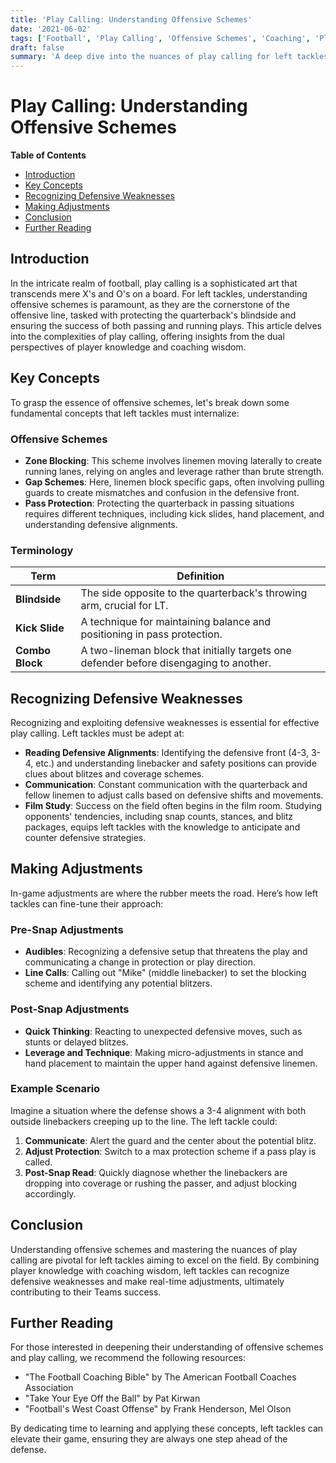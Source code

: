 ```yaml
---
title: 'Play Calling: Understanding Offensive Schemes'
date: '2021-06-02'
tags: ['Football', 'Play Calling', 'Offensive Schemes', 'Coaching', 'Player Knowledge', 'Left Tackle', 'Strategy', 'Offense', 'Defensive Recognition']
draft: false
summary: 'A deep dive into the nuances of play calling for left tackles, focusing on offensive schemes, defensive recognition, and in-game adjustments.'
---
```


# Play Calling: Understanding Offensive Schemes

**Table of Contents**
- [Introduction](#introduction)
- [Key Concepts](#key-concepts)
- [Recognizing Defensive Weaknesses](#recognizing-defensive-weaknesses)
- [Making Adjustments](#making-adjustments)
- [Conclusion](#conclusion)
- [Further Reading](#further-reading)

## Introduction
In the intricate realm of football, play calling is a sophisticated art that transcends mere X's and O's on a board. For left tackles, understanding offensive schemes is paramount, as they are the cornerstone of the offensive line, tasked with protecting the quarterback's blindside and ensuring the success of both passing and running plays. This article delves into the complexities of play calling, offering insights from the dual perspectives of player knowledge and coaching wisdom.

## Key Concepts

To grasp the essence of offensive schemes, let's break down some fundamental concepts that left tackles must internalize:

### Offensive Schemes
- **Zone Blocking**: This scheme involves linemen moving laterally to create running lanes, relying on angles and leverage rather than brute strength.
- **Gap Schemes**: Here, linemen block specific gaps, often involving pulling guards to create mismatches and confusion in the defensive front.
- **Pass Protection**: Protecting the quarterback in passing situations requires different techniques, including kick slides, hand placement, and understanding defensive alignments.

### Terminology
| Term           | Definition                                                             |
|----------------|------------------------------------------------------------------------|
| **Blindside**  | The side opposite to the quarterback's throwing arm, crucial for LT.  |
| **Kick Slide** | A technique for maintaining balance and positioning in pass protection.|
| **Combo Block**| A two-lineman block that initially targets one defender before disengaging to another.|

## Recognizing Defensive Weaknesses

Recognizing and exploiting defensive weaknesses is essential for effective play calling. Left tackles must be adept at:

- **Reading Defensive Alignments**: Identifying the defensive front (4-3, 3-4, etc.) and understanding linebacker and safety positions can provide clues about blitzes and coverage schemes.
- **Communication**: Constant communication with the quarterback and fellow linemen to adjust calls based on defensive shifts and movements.
- **Film Study**: Success on the field often begins in the film room. Studying opponents' tendencies, including snap counts, stances, and blitz packages, equips left tackles with the knowledge to anticipate and counter defensive strategies.

## Making Adjustments

In-game adjustments are where the rubber meets the road. Here’s how left tackles can fine-tune their approach:

### Pre-Snap Adjustments
- **Audibles**: Recognizing a defensive setup that threatens the play and communicating a change in protection or play direction.
- **Line Calls**: Calling out "Mike" (middle linebacker) to set the blocking scheme and identifying any potential blitzers.

### Post-Snap Adjustments
- **Quick Thinking**: Reacting to unexpected defensive moves, such as stunts or delayed blitzes.
- **Leverage and Technique**: Making micro-adjustments in stance and hand placement to maintain the upper hand against defensive linemen.

### Example Scenario
Imagine a situation where the defense shows a 3-4 alignment with both outside linebackers creeping up to the line. The left tackle could:
1. **Communicate**: Alert the guard and the center about the potential blitz.
2. **Adjust Protection**: Switch to a max protection scheme if a pass play is called.
3. **Post-Snap Read**: Quickly diagnose whether the linebackers are dropping into coverage or rushing the passer, and adjust blocking accordingly.

## Conclusion

Understanding offensive schemes and mastering the nuances of play calling are pivotal for left tackles aiming to excel on the field. By combining player knowledge with coaching wisdom, left tackles can recognize defensive weaknesses and make real-time adjustments, ultimately contributing to their Teams success.

## Further Reading
For those interested in deepening their understanding of offensive schemes and play calling, we recommend the following resources:
- "The Football Coaching Bible" by The American Football Coaches Association
- "Take Your Eye Off the Ball" by Pat Kirwan
- "Football's West Coast Offense" by Frank Henderson, Mel Olson

By dedicating time to learning and applying these concepts, left tackles can elevate their game, ensuring they are always one step ahead of the defense.
```

